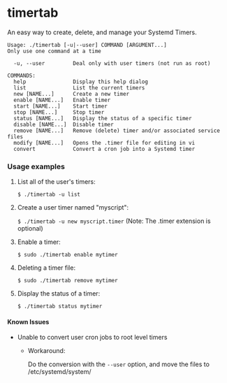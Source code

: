 # timertab

An easy way to create, delete, and manage your Systemd Timers.

```
Usage: ./timertab [-u|--user] COMMAND [ARGUMENT...]
Only use one command at a time

  -u, --user         Deal only with user timers (not run as root)

COMMANDS:
  help               Display this help dialog
  list               List the current timers
  new [NAME...]      Create a new timer
  enable [NAME...]   Enable timer
  start [NAME...]    Start timer
  stop [NAME...]     Stop timer
  status [NAME...]   Display the status of a specific timer
  disable [NAME...]  Disable timer
  remove [NAME...]   Remove (delete) timer and/or associated service files
  modify [NAME...]   Opens the .timer file for editing in vi
  convert            Convert a cron job into a Systemd timer
```

### Usage examples

1. List all of the user's timers:

   `$ ./timertab -u list`

2. Create a user timer named "myscript":

   `$ ./timertab -u new myscript.timer`  (Note: The .timer extension is optional)

3. Enable a timer:

   `$ sudo ./timertab enable mytimer`

4. Deleting a timer file:

   `$ sudo ./timertab remove mytimer`

5. Display the status of a timer:

   `$ ./timertab status mytimer`

#### Known Issues

- Unable to convert user cron jobs to root level timers

  - Workaround:
  
    Do the conversion with the `--user` option, and move the files to /etc/systemd/system/
